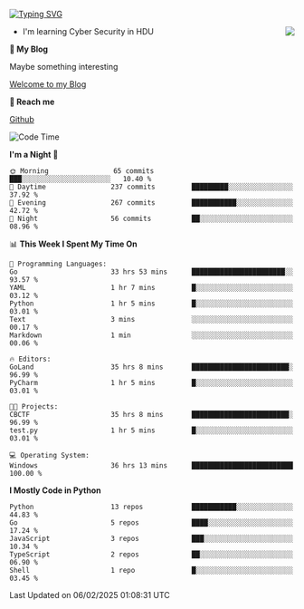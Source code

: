 [![Typing SVG](https://readme-typing-svg.herokuapp.com?font=Fira+Code&pause=1000&random=false&width=450&height=60&lines=Hello+%F0%9F%91%8B%F0%9F%8F%BB;I'm+JBNRZ)](https://git.io/typing-svg)

<a href="#">
  <img align="right" src="https://github-readme-stats.vercel.app/api?username=JBNRZ&show_icons=true&bg_color=15,f2f7fd,E0EAFC" />
</a>

- I'm learning Cyber Security in HDU

 **🌱 My Blog**

Maybe something interesting

[Welcome to my Blog](https://jbnrz.com.cn/)

 **💬 Reach me** 

[Github](https://github.com/JBNRZ)


<!--START_SECTION:waka-->
![Code Time](http://img.shields.io/badge/Code%20Time-946%20hrs%2025%20mins-blue)

**I'm a Night 🦉** 

```text
🌞 Morning                65 commits          ███░░░░░░░░░░░░░░░░░░░░░░   10.40 % 
🌆 Daytime                237 commits         █████████░░░░░░░░░░░░░░░░   37.92 % 
🌃 Evening                267 commits         ███████████░░░░░░░░░░░░░░   42.72 % 
🌙 Night                  56 commits          ██░░░░░░░░░░░░░░░░░░░░░░░   08.96 % 
```


📊 **This Week I Spent My Time On** 

```text
💬 Programming Languages: 
Go                       33 hrs 53 mins      ███████████████████████░░   93.57 % 
YAML                     1 hr 7 mins         █░░░░░░░░░░░░░░░░░░░░░░░░   03.12 % 
Python                   1 hr 5 mins         █░░░░░░░░░░░░░░░░░░░░░░░░   03.01 % 
Text                     3 mins              ░░░░░░░░░░░░░░░░░░░░░░░░░   00.17 % 
Markdown                 1 min               ░░░░░░░░░░░░░░░░░░░░░░░░░   00.06 % 

🔥 Editors: 
GoLand                   35 hrs 8 mins       ████████████████████████░   96.99 % 
PyCharm                  1 hr 5 mins         █░░░░░░░░░░░░░░░░░░░░░░░░   03.01 % 

🐱‍💻 Projects: 
CBCTF                    35 hrs 8 mins       ████████████████████████░   96.99 % 
test.py                  1 hr 5 mins         █░░░░░░░░░░░░░░░░░░░░░░░░   03.01 % 

💻 Operating System: 
Windows                  36 hrs 13 mins      █████████████████████████   100.00 % 
```

**I Mostly Code in Python** 

```text
Python                   13 repos            ███████████░░░░░░░░░░░░░░   44.83 % 
Go                       5 repos             ████░░░░░░░░░░░░░░░░░░░░░   17.24 % 
JavaScript               3 repos             ███░░░░░░░░░░░░░░░░░░░░░░   10.34 % 
TypeScript               2 repos             ██░░░░░░░░░░░░░░░░░░░░░░░   06.90 % 
Shell                    1 repo              █░░░░░░░░░░░░░░░░░░░░░░░░   03.45 % 
```




 Last Updated on 06/02/2025 01:08:31 UTC
<!--END_SECTION:waka-->
